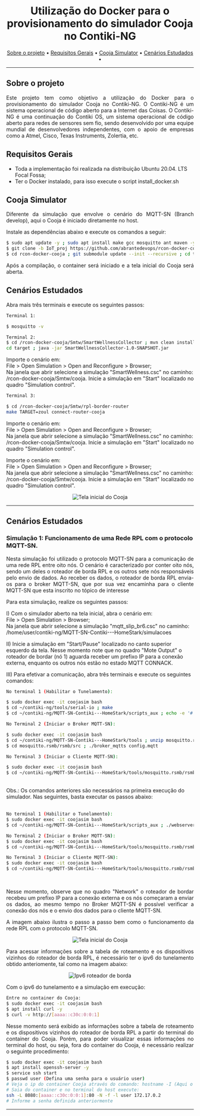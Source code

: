 <h1 align="center">Utilização do Docker para o provisionamento do simulador Cooja no Contiki-NG</h1>

<p align="center">
  <a href="#-sobre-o-projeto">Sobre o projeto</a> •
  <a href="#-como-executar-o-projeto">Requisitos Gerais</a> •
  <a href="#-prov">Cooja Simulator</a> •
  <a href="#-tecnologias">Cenários Estudados</a> •
  <!-- <a href="#-ref">Referências</a> •
  <a href="#-autor">Autor</a> -->
</p>
<hr>
<h2 id="-sobre-o-projeto">Sobre o projeto</h2>

<p align="justify">Este projeto tem como objetivo a utilização do Docker para o provisionamento do simulador Cooja no Contiki-NG. O Contiki-NG é um sistema operacional de código aberto para a Internet das Coisas. O Contiki-NG é uma continuação do Contiki OS, um sistema operacional de código aberto para redes de sensores sem fio, sendo desenvolvido por uma equipe mundial de desenvolvedores independentes, com o apoio de empresas como a Atmel, Cisco, Texas Instruments, Zolertia, etc.</p>

<h2 id="-como-executar-o-projeto">Requisitos Gerais</h2>

<p align="justify">

- Toda a implementação foi realizada na distribuição Ubuntu 20.04. LTS Focal Fossa;
- Ter o Docker instalado, para isso execute o script install_docker.sh</p>

<h2 id="-prov">Cooja Simulator</h2>

<p align="justify">Diferente da simulação que envolve o cenário do MQTT-SN (Branch develop), aqui o Cooja é iniciado diretamente no host.</p>

<p align="justify">Instale as dependências abaixo e execute os comandos a seguir:</p>

```bash
$ sudo apt update -y ; sudo apt install make gcc mosquitto ant maven -y
$ git clone -b IoT_proj https://github.com/abrantedevops/rcon-docker-cooja.git
$ cd rcon-docker-cooja ; git submodule update --init --recursive ; cd tools/cooja/ ; sudo ant run
```

<p align="justify">Após a compilação, o container será iniciado e a tela inicial do Cooja será aberta. </p> 

<h2 id="-tecnologias">Cenários Estudados</h2>
<p align="justify">Abra mais três terminais e execute os seguintes passos:</p>

```bash
Terminal 1:

$ mosquitto -v

Terminal 2: 
$ cd /rcon-docker-cooja/Smtw/SmartWellnessCollector ; mvn clean install
cd target ; java -jar SmartWellnessCollector-1.0-SNAPSHOT.jar

```

<p align="justify">Importe o cenário em:<br> File > Open Simulation > Open and Reconfigure > Browser; <br> Na janela que abrir selecione a simulação "SmartWellness.csc" no caminho:<br> /rcon-docker-cooja/Smtw/cooja. Inicie a simulação em "Start" localizado no quadro "Simulation control".</p>


```bash
Terminal 3:

$ cd /rcon-docker-cooja/Smtw/rpl-border-router
make TARGET=zoul connect-router-cooja

```

<p align="justify">Importe o cenário em:<br> File > Open Simulation > Open and Reconfigure > Browser; <br> Na janela que abrir selecione a simulação "SmartWellness.csc" no caminho:<br> /rcon-docker-cooja/Smtw/cooja. Inicie a simulação em "Start" localizado no quadro "Simulation control".</p>


<p align="justify">Importe o cenário em:<br> File > Open Simulation > Open and Reconfigure > Browser; <br> Na janela que abrir selecione a simulação "SmartWellness.csc" no caminho:<br> /rcon-docker-cooja/Smtw/cooja. Inicie a simulação em "Start" localizado no quadro "Simulation control".</p>



<p align="center">
  <img src="img/1.png" alt="Tela inicial do Cooja">
</p>



<!-- 
```bash
$ git clone https://github.com/abrantedevops/rcon-docker-cooja
$ cd rcon-docker-cooja/Smtw
$ sudo docker-compose up -d
$ sudo docker exec -it mysql bash
$ mysql -u root -p smartwellness < /docker-entrypoint-initdb.d/smartwellness_db.sql
$ enter password: PASSWORD
$ mysql -u root -pPASSWORD
> USE smartwellness;
> GRANT ALL PRIVILEGES ON smartwellness.* TO 'grafana'@'%';
> GRANT SELECT ON smartwellness.* TO 'grafana';
> FLUSH PRIVILEGES;
> SELECT * FROM DataSamples;
> source /docker-entrypoint-initdb.d/script.sql;
> exit

# Teste para acessar o db através do host
# $ mysql -u grafana -h 127.0.0.1 -pPWORD
```
 -->



<hr>



<h2 id="-tecnologias">Cenários Estudados</h2>

<h3>Simulação 1: Funcionamento de uma Rede RPL com o protocolo MQTT-SN.</h3>

<p align="justify">Nesta simulação foi utilizado o protocolo MQTT-SN para a comunicação de uma rede RPL entre oito nós. O cenário é caracterizado por conter oito nós, sendo um deles o roteador de borda RPL e os outros sete nós responsáveis pelo envio de dados. Ao receber os dados, o roteador de borda RPL envia-os para o broker MQTT-SN, que por sua vez encaminha para o cliente MQTT-SN que esta inscrito no tópico de interesse</p>

<p align="justify">Para esta simulação, realize os seguintes passos:</p>

<p align="justify"> 

I) Com o simulador aberto na tela inicial, abra o cenário em:<br>
File > Open Simulation > Browser; <br> Na janela que abrir selecione a simulação "mqtt_slip_br6.csc" no caminho:<br> /home/user/contiki-ng/MQTT-SN-Contiki---HomeStark/simulacoes</p>

II) Inicie a simulação em "Start/Pause" localizado no canto superior esquerdo da tela. Nesse momento note que no quadro "Mote Output" o roteador de bordar (nó 1) aguarda receber um prefixo IP para a conexão externa, enquanto os outros nós estão no estado MQTT CONNACK.

III) Para efetivar a comunicação, abra três terminais e execute os seguintes comandos:

```bash
No terminal 1 (Habilitar o Tunelamento):

$ sudo docker exec -it coojasim bash
$ cd ~/contiki-ng/tools/serial-io ; make
$ cd ~/contiki-ng/MQTT-SN-Contiki---HomeStark/scripts_aux ; echo -e '#!'"/bin/bash\nsudo $HOME/contiki-ng/tools/serial-io/tunslip6 -a 127.0.0.1 aaaa::1/64\n" > webserver_slip.sh ; chmod +x webserver_slip.sh ; ./webserver_slip.sh

No Terminal 2 (Iniciar o Broker MQTT-SN): 

$ sudo docker exec -it coojasim bash
$ cd ~/contiki-ng/MQTT-SN-Contiki---HomeStark/tools ; unzip mosquitto.rsmb.zip 
$ cd mosquitto.rsmb/rsmb/src ; ./broker_mqtts config.mqtt

No Terminal 3 (Iniciar o Cliente MQTT-SN):

$ sudo docker exec -it coojasim bash
$ cd ~/contiki-ng/MQTT-SN-Contiki---HomeStark/tools/mosquitto.rsmb/rsmb/src ; mosquitto_sub -t "#" -v -i t1
```
<br>
Obs.: Os comandos anteriores são necessários na primeira execução do simulador. Nas seguintes, basta executar os passos abaixo:
<br><br>

```bash
No terminal 1 (Habilitar o Tunelamento):
$ sudo docker exec -it coojasim bash
$ cd ~/contiki-ng/MQTT-SN-Contiki---HomeStark/scripts_aux ; ./webserver_slip.sh

No Terminal 2 (Iniciar o Broker MQTT-SN):
$ sudo docker exec -it coojasim bash
$ cd ~/contiki-ng/MQTT-SN-Contiki---HomeStark/tools/mosquitto.rsmb/rsmb/src ; ./broker_mqtts config.mqtt

No Terminal 3 (Iniciar o Cliente MQTT-SN):
$ sudo docker exec -it coojasim bash
$ cd ~/contiki-ng/MQTT-SN-Contiki---HomeStark/tools/mosquitto.rsmb/rsmb/src ; mosquitto_sub -t "#" -v -i t1
```

<br>
<p align="justify"> Nesse momento, observe que no quadro "Network" o roteador de bordar recebeu um prefixo IP para a conexão externa e os nós começaram a enviar os dados, ao mesmo tempo no Broker MQTT-SN é possível verificar a conexão dos nós e o envio dos dados para o cliente MQTT-SN.</p>

<p align="justify">A imagem abaixo ilustra o passo a passo bem como o funcionamento da rede RPL com o protocolo MQTT-SN.</p>
<p align="center">
  <img src="img/2.png" alt="Tela inicial do Cooja">
</p>

<p align="justify">Para acessar informações sobre a tabela de roteamento e os dispositivos vizinhos do roteador de borda RPL, é necessário ter o ipv6 do tunelamento obtido anteriomente, tal como na imagem abaixo:</p>

<p align="center">
  <img src="img/3.png" alt="Ipv6 roteador de borda">
</p>

<p align="justify">Com o ipv6 do tunelamento e a simulação em execução:</p>

```bash
Entre no container do Cooja:
$ sudo docker exec -it coojasim bash 
$ apt install curl -y
$ curl -v http://[aaaa::c30c:0:0:1]
```

<p align="justify">Nesse momento será exibido as informações sobre a tabela de roteamento e os dispositivos vizinhos do roteador de borda RPL a partir do terminal do container do Cooja. Porém, para poder visualizar essas informações no terminal do host, ou seja, fora do container do Cooja, é necessário realizar o seguinte procedimento:</p>

```bash
$ sudo docker exec -it coojasim bash
$ apt install openssh-server -y
$ service ssh start
$ passwd user (Defina uma senha para o usuário user)
# Veja o ip do container Cooja através do comando: hostname -I (Aqui o ip foi: 172.17.0.2)
# Saia do container e no terminal do host execute:
ssh -L 8080:[aaaa::c30c:0:0:1]:80 -N -f -l user 172.17.0.2
# Informe a senha definida anteriormente
```
<!-- 
<p align="justify">Dessa forma, quando acessamos o endereço http://localhost:8080 no navegador do host, é possível visualizar a tabela de roteamento e os dispositivos vizinhos do roteador de borda RPL. A imagem abaixo ilustra o resultado:</p> -->

<!-- <p align="center">
  <img src="img/4.png" alt="Ipv6 roteador de borda">
</p>
<p align="center">A simulação deve estar em andamento para que as informações sejam exibidas.</p> -->

<hr>

<!-- <h3>Simulação 2: Rede IoT com Banco de dados MYSQL e Grafana</h3> -->